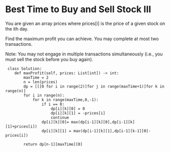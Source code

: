 #  Best Time to Buy and Sell Stock III

You are given an array prices where prices[i] is the price of a given stock on the ith day.

Find the maximum profit you can achieve. You may complete at most two transactions.

Note: You may not engage in multiple transactions simultaneously (i.e., you must sell the stock before you buy again).

```
 class Solution:
    def maxProfit(self, prices: List[int]) -> int:
        maxTime = 2
        n = len(prices)
        dp = [[[0 for i in range(2)]for j in range(maxTime+1)]for k in range(n)]
        for i in range(n):
            for k in range(maxTime,0,-1):
                if i == 0:
                    dp[i][k][0] = 0
                    dp[i][k][1] = -prices[i]
                    continue
                dp[i][k][0]= max(dp[i-1][k][0],dp[i-1][k][1]+prices[i])
                dp[i][k][1] = max(dp[i-1][k][1],dp[i-1][k-1][0]-prices[i])
            
        return dp[n-1][maxTime][0]
```

